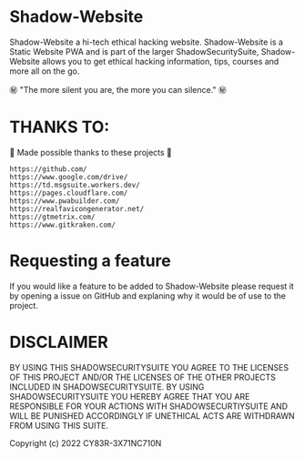 # Shadow-Website

Shadow-Website a hi-tech ethical hacking website. Shadow-Website is a Static Website PWA and is part of the larger ShadowSecuritySuite, Shadow-Website allows you to get ethical hacking information, tips, courses and more all on the go.

㊙️ "The more silent you are, the more you can silence." ㊙️

# THANKS TO:

💖 Made possible thanks to these projects 💖

```
https://github.com/
https://www.google.com/drive/
https://td.msgsuite.workers.dev/
https://pages.cloudflare.com/
https://www.pwabuilder.com/
https://realfavicongenerator.net/
https://gtmetrix.com/
https://www.gitkraken.com/
```
# Requesting a feature

If you would like a feature to be added to Shadow-Website please request it by opening a issue on GitHub and explaning why it would be of use to the project.

# DISCLAIMER

BY USING THIS SHADOWSECURITYSUITE YOU AGREE TO THE LICENSES OF THIS PROJECT AND/OR THE LICENSES OF THE OTHER PROJECTS INCLUDED IN SHADOWSECURITYSUITE. BY USING SHADOWSECURITYSUITE YOU HEREBY AGREE THAT YOU ARE RESPONSIBLE FOR YOUR ACTIONS WITH SHADOWSECURTIYSUITE AND WILL BE PUNISHED ACCORDINGLY IF UNETHICAL ACTS ARE WITHDRAWN FROM USING THIS SUITE. 

Copyright (c) 2022 CY83R-3X71NC710N
